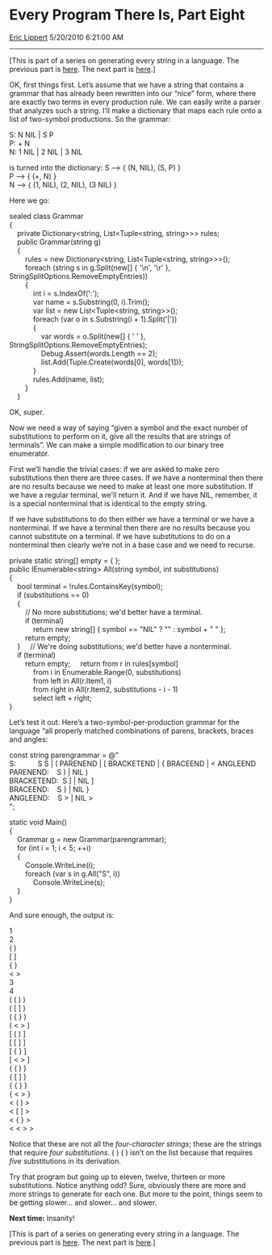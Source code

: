 <div id="page">

# Every Program There Is, Part Eight

[Eric Lippert](https://social.msdn.microsoft.com/profile/Eric%20Lippert) 5/20/2010 6:21:00 AM

-----

<div id="content">

<div class="mine">

\[This is part of a series on generating every string in a language. The previous part is [here](http://blogs.msdn.com/b/ericlippert/archive/2010/05/17/every-program-there-is-part-seven.aspx). The next part is [here](http://blogs.msdn.com/b/ericlippert/archive/2010/05/24/every-program-there-is-part-nine.aspx).\]

OK, first things first. Let’s assume that we have a string that contains a grammar that has already been rewritten into our “nice” form, where there are exactly two terms in every production rule. We can easily write a parser that analyzes such a string. I’ll make a dictionary that maps each rule onto a list of two-symbol productions. So the grammar:

<span class="code">S: N NIL | S P  
P: + N  
N: 1 NIL | 2 NIL | 3 NIL</span>

is turned into the dictionary: <span class="code">S –\> { (N, NIL), (S, P) }  
</span><span class="code">P –\> { (+, N) }  
N –\> { (1, NIL), (2, NIL), (3 NIL) }</span>

Here we go:

<span class="code"> </span>

sealed class Grammar  
{  
    private Dictionary\<string, List\<Tuple\<string, string\>\>\> rules;  
    public Grammar(string g)  
    {  
        rules = new Dictionary\<string, List\<Tuple\<string, string\>\>\>();  
        foreach (string s in g.Split(new\[\] { '\\n', '\\r' }, StringSplitOptions.RemoveEmptyEntries))  
        {  
            int i = s.IndexOf(':');  
            var name = s.Substring(0, i).Trim();  
            var list = new List\<Tuple\<string, string\>\>();  
            foreach (var o in s.Substring(i + 1).Split('|'))  
            {  
                var words = o.Split(new\[\] { ' ' }, StringSplitOptions.RemoveEmptyEntries);  
                Debug.Assert(words.Length == 2);  
                list.Add(Tuple.Create(words\[0\], words\[1\]));  
            }  
            rules.Add(name, list);  
        }  
    }

OK, super.

Now we need a way of saying “given a symbol and the exact number of substitutions to perform on it, give all the results that are strings of terminals”. We can make a simple modification to our binary tree enumerator.

First we’ll handle the trivial cases: if we are asked to make zero substitutions then there are three cases. If we have a nonterminal then there are no results because we need to make at least one more substitution. If we have a regular terminal, we'll return it. And if we have NIL, remember, it is a special nonterminal that is identical to the empty string.

If we have substitutions to do then either we have a terminal or we have a nonterminal. If we have a terminal then there are no results because you cannot substitute on a terminal. If we have substitutions to do on a nonterminal then clearly we’re not in a base case and we need to recurse.

<span class="code"> </span>

private static string\[\] empty = { };  
public IEnumerable\<string\> All(string symbol, int substitutions)  
{  
    bool terminal = \!rules.ContainsKey(symbol);  
    if (substitutions == 0)  
    {  
        // No more substitutions; we'd better have a terminal.  
        if (terminal)  
            return new string\[\] { symbol == "NIL" ? "" : symbol + " " };  
        return empty;  
    }     // We're doing substitutions; we'd better have a nonterminal.  
    if (terminal)  
        return empty;     return from r in rules\[symbol\]  
            from i in Enumerable.Range(0, substitutions)  
            from left in All(r.Item1, i)  
            from right in All(r.Item2, substitutions - i - 1)  
            select left + right;  
}

Let’s test it out. Here’s a two-symbol-per-production grammar for the language “all properly matched combinations of parens, brackets, braces and angles:

<span class="code"> </span>

const string parengrammar = @"  
S:           S S | ( PARENEND | \[ BRACKETEND | { BRACEEND | \< ANGLEEND  
PARENEND:    S ) | NIL )  
BRACKETEND:  S \] | NIL \]  
BRACEEND:    S } | NIL }  
ANGLEEND:    S \> | NIL \>  
";

static void Main()  
{  
    Grammar g = new Grammar(parengrammar);  
    for (int i = 1; i \< 5; ++i)  
    {  
        Console.WriteLine(i);  
        foreach (var s in g.All("S", i))  
            Console.WriteLine(s);  
    }  
}

And sure enough, the output is:

<span class="code"> </span>

1  
2  
( )  
\[ \]  
{ }  
\< \>  
3  
4  
( ( ) )  
( \[ \] )  
( { } )  
( \< \> )  
\[ ( ) \]  
\[ \[ \] \]  
\[ { } \]  
\[ \< \> \]  
{ ( ) }  
{ \[ \] }  
{ { } }  
{ \< \> }  
\< ( ) \>  
\< \[ \] \>  
\< { } \>  
\< \< \> \>

Notice that these are not all the *four-character strings*; these are the strings that require *four substitutions*. <span class="code">( ) ( )</span> isn’t on the list because that requires *five* substitutions in its derivation.

Try that program but going up to eleven, twelve, thirteen or more substitutions. Notice anything odd? Sure, obviously there are more and more strings to generate for each one. But more to the point, things seem to be getting slower… and slower… and slower.

**Next time:** Insanity\!

\[This is part of a series on generating every string in a language. The previous part is [here](http://blogs.msdn.com/b/ericlippert/archive/2010/05/17/every-program-there-is-part-seven.aspx). The next part is [here](http://blogs.msdn.com/b/ericlippert/archive/2010/05/24/every-program-there-is-part-nine.aspx).\]

</div>

</div>

</div>

